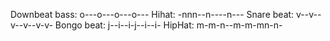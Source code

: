 Downbeat bass: o---o---o---o---
Hihat: -nnn--n----n---
Snare beat: v--v--v--v--v-v-
Bongo beat: j--i--i-j--i--i-
HipHat: m-m-n--m-m-mn-n-